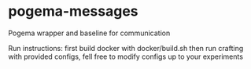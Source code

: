 # pogema-messages
Pogema wrapper and baseline for communication

Run instructions: first build docker with docker/build.sh then run crafting with provided configs, fell free to modify configs up to your experiments
